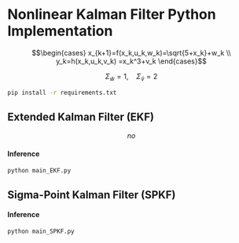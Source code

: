 # Nonlinear Kalman Filter Python Implementation

```math
\begin{cases}
x_{k+1}=f(x_k,u_k,w_k)=\sqrt{5+x_k}+w_k \\
y_k=h(x_k,u_k,v_k) =x_k^3+v_k
\end{cases}
```

```math
\Sigma_{\tilde{w}} = 1, \ \ \ \ \Sigma_{\tilde{v}} = 2
```

```bash
pip install -r requirements.txt
```

## Extended Kalman Filter (EKF)

```math
no
```

#### Inference
```bash
python main_EKF.py
```

## Sigma-Point Kalman Filter (SPKF)

#### Inference
```bash
python main_SPKF.py
```

